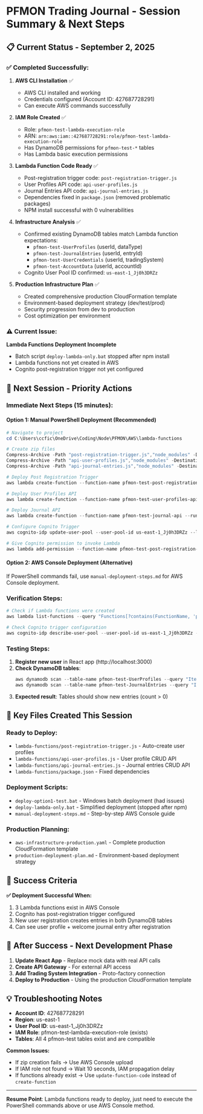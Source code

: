 # PFMON Trading Journal - Session Summary & Next Steps

## 📋 Current Status - September 2, 2025

### ✅ **Completed Successfully:**

1. **AWS CLI Installation** ✅
   - AWS CLI installed and working
   - Credentials configured (Account ID: 427687728291)
   - Can execute AWS commands successfully

2. **IAM Role Created** ✅
   - Role: `pfmon-test-lambda-execution-role`
   - ARN: `arn:aws:iam::427687728291:role/pfmon-test-lambda-execution-role`
   - Has DynamoDB permissions for `pfmon-test-*` tables
   - Has Lambda basic execution permissions

3. **Lambda Function Code Ready** ✅
   - Post-registration trigger code: `post-registration-trigger.js`
   - User Profiles API code: `api-user-profiles.js`
   - Journal Entries API code: `api-journal-entries.js`
   - Dependencies fixed in `package.json` (removed problematic packages)
   - NPM install successful with 0 vulnerabilities

4. **Infrastructure Analysis** ✅
   - Confirmed existing DynamoDB tables match Lambda function expectations:
     - `pfmon-test-UserProfiles` (userId, dataType)
     - `pfmon-test-JournalEntries` (userId, entryId)
     - `pfmon-test-UserCredentials` (userId, tradingSystem)
     - `pfmon-test-AccountData` (userId, accountId)
   - Cognito User Pool ID confirmed: `us-east-1_Jj0h3DRZz`

5. **Production Infrastructure Plan** ✅
   - Created comprehensive production CloudFormation template
   - Environment-based deployment strategy (dev/test/prod)
   - Security progression from dev to production
   - Cost optimization per environment

### ⚠️ **Current Issue:**

**Lambda Functions Deployment Incomplete**
- Batch script `deploy-lambda-only.bat` stopped after npm install
- Lambda functions not yet created in AWS
- Cognito post-registration trigger not yet configured

## 🚀 **Next Session - Priority Actions**

### **Immediate Next Steps (15 minutes):**

#### **Option 1: Manual PowerShell Deployment (Recommended)**
```powershell
# Navigate to project
cd C:\Users\ccfic\OneDrive\Coding\Node\PFMON\AWS\lambda-functions

# Create zip files
Compress-Archive -Path "post-registration-trigger.js","node_modules" -DestinationPath "post-registration.zip" -Force
Compress-Archive -Path "api-user-profiles.js","node_modules" -DestinationPath "user-profiles-api.zip" -Force  
Compress-Archive -Path "api-journal-entries.js","node_modules" -DestinationPath "journal-api.zip" -Force

# Deploy Post Registration Trigger
aws lambda create-function --function-name pfmon-test-post-registration-trigger --runtime nodejs20.x --role arn:aws:iam::427687728291:role/pfmon-test-lambda-execution-role --handler post-registration-trigger.handler --zip-file fileb://post-registration.zip --timeout 30 --environment Variables="{\"USER_PROFILES_TABLE_NAME\":\"pfmon-test-UserProfiles\",\"JOURNAL_ENTRIES_TABLE_NAME\":\"pfmon-test-JournalEntries\",\"AWS_REGION\":\"us-east-1\"}"

# Deploy User Profiles API
aws lambda create-function --function-name pfmon-test-user-profiles-api --runtime nodejs20.x --role arn:aws:iam::427687728291:role/pfmon-test-lambda-execution-role --handler api-user-profiles.handler --zip-file fileb://user-profiles-api.zip --timeout 30 --environment Variables="{\"USER_PROFILES_TABLE_NAME\":\"pfmon-test-UserProfiles\",\"COGNITO_USER_POOL_ID\":\"us-east-1_Jj0h3DRZz\",\"AWS_REGION\":\"us-east-1\"}"

# Deploy Journal API
aws lambda create-function --function-name pfmon-test-journal-api --runtime nodejs20.x --role arn:aws:iam::427687728291:role/pfmon-test-lambda-execution-role --handler api-journal-entries.handler --zip-file fileb://journal-api.zip --timeout 30 --environment Variables="{\"JOURNAL_ENTRIES_TABLE_NAME\":\"pfmon-test-JournalEntries\",\"COGNITO_USER_POOL_ID\":\"us-east-1_Jj0h3DRZz\",\"AWS_REGION\":\"us-east-1\"}"

# Configure Cognito Trigger
aws cognito-idp update-user-pool --user-pool-id us-east-1_Jj0h3DRZz --lambda-config PostConfirmation=arn:aws:lambda:us-east-1:427687728291:function:pfmon-test-post-registration-trigger

# Give Cognito permission to invoke Lambda
aws lambda add-permission --function-name pfmon-test-post-registration-trigger --statement-id cognito-invoke --action lambda:InvokeFunction --principal cognito-idp.amazonaws.com --source-arn arn:aws:cognito-idp:us-east-1:427687728291:userpool/us-east-1_Jj0h3DRZz
```

#### **Option 2: AWS Console Deployment (Alternative)**
If PowerShell commands fail, use `manual-deployment-steps.md` for AWS Console deployment.

### **Verification Steps:**
```powershell
# Check if Lambda functions were created
aws lambda list-functions --query "Functions[?contains(FunctionName, 'pfmon-test')].FunctionName"

# Check Cognito trigger configuration
aws cognito-idp describe-user-pool --user-pool-id us-east-1_Jj0h3DRZz --query "UserPool.LambdaConfig"
```

### **Testing Steps:**
1. **Register new user** in React app (http://localhost:3000)
2. **Check DynamoDB tables**:
   ```powershell
   aws dynamodb scan --table-name pfmon-test-UserProfiles --query "Items[*].{userId:userId.S, email:email.S}"
   aws dynamodb scan --table-name pfmon-test-JournalEntries --query "Items[*].{userId:userId.S, title:title.S}"
   ```
3. **Expected result**: Tables should show new entries (count > 0)

## 📁 **Key Files Created This Session**

### **Ready to Deploy:**
- `lambda-functions/post-registration-trigger.js` - Auto-create user profiles
- `lambda-functions/api-user-profiles.js` - User profile CRUD API
- `lambda-functions/api-journal-entries.js` - Journal entries CRUD API
- `lambda-functions/package.json` - Fixed dependencies

### **Deployment Scripts:**
- `deploy-option1-test.bat` - Windows batch deployment (had issues)
- `deploy-lambda-only.bat` - Simplified deployment (stopped after npm)
- `manual-deployment-steps.md` - Step-by-step AWS Console guide

### **Production Planning:**
- `aws-infrastructure-production.yaml` - Complete production CloudFormation template
- `production-deployment-plan.md` - Environment-based deployment strategy

## 🎯 **Success Criteria**

**✅ Deployment Successful When:**
1. 3 Lambda functions exist in AWS Console
2. Cognito has post-registration trigger configured
3. New user registration creates entries in both DynamoDB tables
4. Can see user profile + welcome journal entry after registration

## 🔄 **After Success - Next Development Phase**

1. **Update React App** - Replace mock data with real API calls
2. **Create API Gateway** - For external API access
3. **Add Trading System Integration** - Proto-factory connection
4. **Deploy to Production** - Using the production CloudFormation template

## 💡 **Troubleshooting Notes**

- **Account ID**: 427687728291
- **Region**: us-east-1  
- **User Pool ID**: us-east-1_Jj0h3DRZz
- **IAM Role**: pfmon-test-lambda-execution-role (exists)
- **Tables**: All 4 pfmon-test tables exist and are compatible

**Common Issues:**
- If zip creation fails → Use AWS Console upload
- If IAM role not found → Wait 10 seconds, IAM propagation delay
- If functions already exist → Use `update-function-code` instead of `create-function`

---

**Resume Point**: Lambda functions ready to deploy, just need to execute the PowerShell commands above or use AWS Console method.